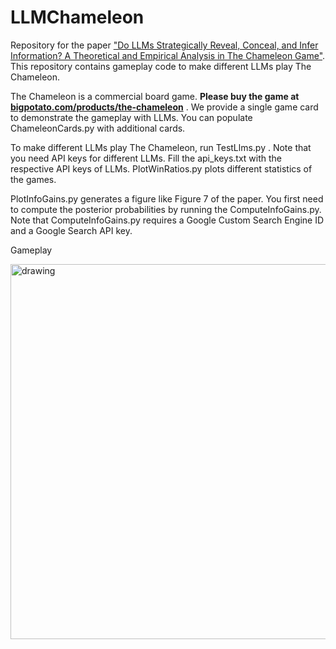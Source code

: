 # LLMChameleon
Repository for the paper ["Do LLMs Strategically Reveal, Conceal, and Infer Information?  A Theoretical and Empirical Analysis in The Chameleon Game"](http://arxiv.org/abs/2501.19398). This repository contains gameplay code to make different LLMs play The Chameleon.

The Chameleon is a commercial board game. **Please buy the game at [bigpotato.com/products/the-chameleon](bigpotato.com/products/the-chameleon)** . 
We provide a single game card to demonstrate the gameplay with LLMs. You can populate ChameleonCards.py with additional cards.


To make different LLMs play The Chameleon, run TestLlms.py . Note that you need API keys for different LLMs. Fill the api_keys.txt with the respective API keys of LLMs. PlotWinRatios.py plots different statistics of the games.

PlotInfoGains.py generates a figure like Figure 7 of the paper. You first need to compute the posterior probabilities by running the ComputeInfoGains.py. Note that ComputeInfoGains.py requires a Google Custom Search Engine ID and a Google Search API key.

Gameplay

<img src="https://github.com/user-attachments/assets/c1669aed-1858-4570-8f49-a7fc278223eb" alt="drawing" width="600"/>
